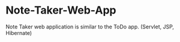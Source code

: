 # Note-Taker-Web-App
Note Taker web application is similar to the ToDo app. (Servlet, JSP, Hibernate)
